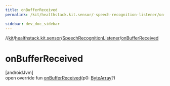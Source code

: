 ```yaml
---
title: onBufferReceived
permalink: /kit/healthstack.kit.sensor/-speech-recognition-listener/on-buffer-received.html

sidebar: dev_doc_sidebar
---
```

//[kit](../../../kit.html)/[healthstack.kit.sensor](../index.html)/[SpeechRecognitionListener](index.html)/[onBufferReceived](on-buffer-received.html)



# onBufferReceived



[androidJvm]\
open override fun [onBufferReceived](on-buffer-received.html)(p0: [ByteArray](https://kotlinlang.org/api/latest/jvm/stdlib/kotlin/-byte-array/index.html)?)




